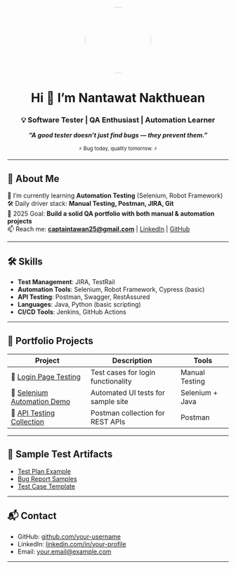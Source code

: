 <p align="center">
  <img src=https://avatars.githubusercontent.com/u/192176958?v=4 width="150" height="150" style="border-radius: 50%;" />
</p>

<h1 align="center">Hi 👋 I’m Nantawat Nakthuean</h1>
<h3 align="center">💡 Software Tester | QA Enthusiast | Automation Learner</h3>

<p align="center">
  <em><strong>“A good tester doesn’t just find bugs — they prevent them.”</strong></em>  
</p>
<p align="center">
  <sub>⚡ Bug today, quality tomorrow. ⚡</sub>
</p>

---

## 🚀 About Me
🌱 I’m currently learning **Automation Testing** (Selenium, Robot Framework)  
🛠 Daily driver stack: **Manual Testing, Postman, JIRA, Git**  
🎯 2025 Goal: **Build a solid QA portfolio with both manual & automation projects**  
📫 Reach me: **captaintawan25@gmail.com** | [LinkedIn](https://linkedin.com/in/your-profile) | [GitHub](https://github.com/your-username)  


---

## 🛠 Skills
- **Test Management**: JIRA, TestRail  
- **Automation Tools**: Selenium, Robot Framework, Cypress (basic)  
- **API Testing**: Postman, Swagger, RestAssured  
- **Languages**: Java, Python (basic scripting)  
- **CI/CD Tools**: Jenkins, GitHub Actions  

---

## 📂 Portfolio Projects
| Project | Description | Tools |
|---------|-------------|-------|
| 🐞 [Login Page Testing](./projects/login-test-cases.md) | Test cases for login functionality | Manual Testing |
| 🤖 [Selenium Automation Demo](./projects/selenium-automation/) | Automated UI tests for sample site | Selenium + Java |
| 📡 [API Testing Collection](./projects/api-testing/) | Postman collection for REST APIs | Postman |

---

## 📑 Sample Test Artifacts
- [Test Plan Example](./documents/test-plan.md)  
- [Bug Report Samples](./documents/bug-reports.md)  
- [Test Case Template](./templates/test-case-template.md)  

---

## 📬 Contact
- GitHub: [github.com/your-username](https://github.com/your-username)  
- LinkedIn: [linkedin.com/in/your-profile](https://linkedin.com/in/your-profile)  
- Email: your.email@example.com  

---
